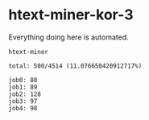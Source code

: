 # htext-miner-kor-3

Everything doing here is automated.

```
htext-miner

total: 500/4514 (11.076650420912717%)

job0: 88
job1: 89
job2: 128
job3: 97
job4: 98
```